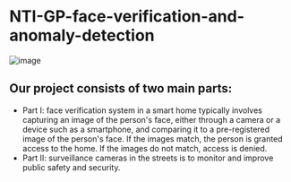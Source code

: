 # NTI-GP-face-verification-and-anomaly-detection

![image](https://github.com/YASsMeN1997/NTI-GP-face-verification-and-anomaly-detection/assets/97041680/a0cef964-f2fa-4aa4-a714-0baf30049994)


## Our project consists of two main parts:
- Part I: face verification system in a smart home typically involves capturing an image of the person's face, either through a camera or a device such as a smartphone, and comparing it to a pre-registered image of the person's face. If the images match, the person is granted access to the home. If the images do not match, access is denied.
- Part II: surveillance cameras in the streets is to monitor and improve public safety and security.

